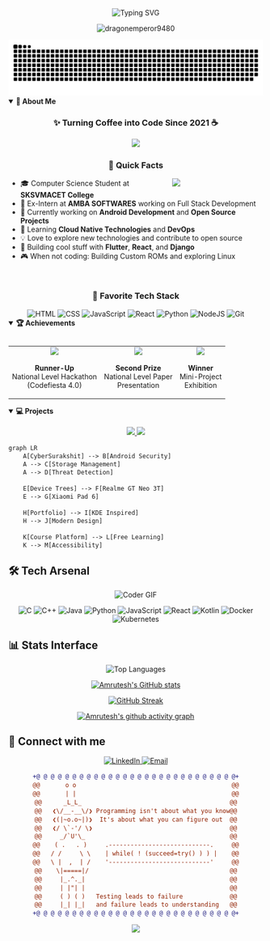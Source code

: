 <div align="center">
  <img src="https://readme-typing-svg.herokuapp.com?font=Fira+Code&weight=500&size=30&duration=3000&pause=1000&color=3EEEB1&center=true&vCenter=true&random=false&width=635&height=50&lines=Hi+%F0%9F%91%8B%2C+I'm+Amrutesh+Naregal;Open+Source+Enthusiast;Android+Developer" alt="Typing SVG" />
</div>

<p align="center"> <img src="https://komarev.com/ghpvc/?username=dragonemperor9480&label=Profile%20views&color=0e75b6&style=for-the-badge" alt="dragonemperor9480" /> </p>

<!-- Matrix-style divider -->
<div align="center">
  <img src="https://raw.githubusercontent.com/Platane/snk/output/github-contribution-grid-snake.svg" alt="Snake animation" />
</div>

<details open>
<summary><b>🚀 About Me</b></summary>

<div align="center">
  <h3>✨ Turning Coffee into Code Since 2021 ☕</h3>
  <img src="https://media.giphy.com/media/qgQUggAC3Pfv687qPC/giphy.gif" width="250"/>
</div>

<div align="center">
  <h3>🎯 Quick Facts</h3>
  <img align="right" src="https://media.giphy.com/media/M9gbBd9nbDrOTu1Mqx/giphy.gif" width="180"/>
</div>

<div align="left">
  
- 🎓 Computer Science Student at **SKSVMACET College**
- 💼 Ex-Intern at **AMBA SOFTWARES** working on Full Stack Development
- 🔭 Currently working on **Android Development** and **Open Source Projects**
- 🌱 Learning **Cloud Native Technologies** and **DevOps**
- 💡 Love to explore new technologies and contribute to open source
- 🚀 Building cool stuff with **Flutter**, **React**, and **Django**
- 🎮 When not coding: Building Custom ROMs and exploring Linux
</div>

<br>


<div align="center">
  <h3>💫 Favorite Tech Stack</h3>
  <img src="https://media.giphy.com/media/XAxylRMCdpbEWUAvr8/giphy.gif" width="55" title="HTML">
  <img src="https://media.giphy.com/media/fsEaZldNC8A1PJ3mwp/giphy.gif" width="55" title="CSS">
  <img src="https://media.giphy.com/media/ln7z2eWriiQAllfVcn/giphy.gif" width="55" title="JavaScript">
  <img src="https://media.giphy.com/media/eNAsjO55tPbgaor7ma/giphy.gif" width="55" title="React">
  <img src="https://media.giphy.com/media/LMt9638dO8dftAjtco/giphy.gif" width="55" title="Python">
  <img src="https://media.giphy.com/media/kdFc8fubgS31b8DsVu/giphy.gif" width="55" title="NodeJS">
  <img src="https://media.giphy.com/media/kH1DBkPNyZPOk0BxrM/giphy.gif" width="80" title="Git">
</div>

</details>

<details open>
<summary><b>🏆 Achievements</b></summary>
<br>

<div align="center">
  <table>
    <tr>
      <td align="center">
        <img src="https://media.giphy.com/media/WUlplcMpOCEmTGBtBW/giphy.gif" width="60">
        <p><b>Runner-Up</b><br>National Level Hackathon<br>(Codefiesta 4.0)</p>
      </td>
      <td align="center">
        <img src="https://media.giphy.com/media/IdyAQJVN2kVPNUrojM/giphy.gif" width="60">
        <p><b>Second Prize</b><br>National Level Paper<br>Presentation</p>
      </td>
      <td align="center">
        <img src="https://media.giphy.com/media/du3J3cXyzhj75IOgvA/giphy.gif" width="60">
        <p><b>Winner</b><br>Mini-Project<br>Exhibition</p>
      </td>
    </tr>
  </table>
</div>

</details>

<details open>
<summary><b>💻 Projects</b></summary>
<br>

<div align="center">
  <a href="https://github.com/DragonEmperor9480/CyberSurakshit">
    <img src="https://github-readme-stats.vercel.app/api/pin/?username=DragonEmperor9480&repo=cybersurakshit&theme=gotham" />
  </a>
  <a href="https://github.com/Dragon-s-Playground">
    <img src="https://github-readme-stats.vercel.app/api/pin/?username=Dragon-s-Playground&repo=ayaka_kernel_rmx3371&theme=gotham" />
  </a>
</div>

```mermaid
graph LR
    A[CyberSurakshit] --> B[Android Security]
    A --> C[Storage Management]
    A --> D[Threat Detection]
    
    E[Device Trees] --> F[Realme GT Neo 3T]
    E --> G[Xiaomi Pad 6]
    
    H[Portfolio] --> I[KDE Inspired]
    H --> J[Modern Design]
    
    K[Course Platform] --> L[Free Learning]
    K --> M[Accessibility]
```

</details>

## 🛠️ Tech Arsenal

<!-- Dynamic Metrics Dashboard -->
<div align="center">
  <img src="https://media.giphy.com/media/SWoSkN6DxTszqIKEqv/giphy.gif" alt="Coder GIF" width="400">
</div>

<div align="center">
  
![C](https://img.shields.io/badge/C-00599C?style=for-the-badge&logo=c&logoColor=white) ![C++](https://img.shields.io/badge/C++-00599C?style=for-the-badge&logo=c%2B%2B&logoColor=white) ![Java](https://img.shields.io/badge/Java-ED8B00?style=for-the-badge&logo=java&logoColor=white) ![Python](https://img.shields.io/badge/Python-3776AB?style=for-the-badge&logo=python&logoColor=white) ![JavaScript](https://img.shields.io/badge/JavaScript-F7DF1E?style=for-the-badge&logo=javascript&logoColor=black) ![React](https://img.shields.io/badge/React-20232A?style=for-the-badge&logo=react&logoColor=61DAFB) ![Kotlin](https://img.shields.io/badge/Kotlin-0095D5?style=for-the-badge&logo=kotlin&logoColor=white) ![Docker](https://img.shields.io/badge/Docker-2496ED?style=for-the-badge&logo=docker&logoColor=white) ![Kubernetes](https://img.shields.io/badge/Kubernetes-326CE5?style=for-the-badge&logo=kubernetes&logoColor=white)

</div>

## 📊 Stats Interface

<div align="center">
  
![Top Languages](https://github-readme-stats.vercel.app/api/top-langs/?username=DragonEmperor9480&theme=gotham&layout=compact)

[![Amrutesh's GitHub stats](https://github-readme-stats.vercel.app/api?username=DragonEmperor9480&?count_private=false&theme=gotham&show_icons=true&include_all_commits=yes)](https://github.com/anuraghazra/github-readme-stats)

[![GitHub Streak](https://github-readme-streak-stats.herokuapp.com?user=DragonEmperor9480&theme=gotham)](https://git.io/streak-stats)

[![Amrutesh's github activity graph](https://github-readme-activity-graph.vercel.app/graph?username=DragonEmperor9480&theme=gotham)](https://github.com/ashutosh00710/github-readme-activity-graph)

</div>

## 🔌 Connect with me

<div align="center">
  <a href="https://linkedin.com/in/amrutesh-naregal">
    <img src="https://img.shields.io/badge/LinkedIn-%230077B5.svg?style=for-the-badge&logo=linkedin&logoColor=white" alt="LinkedIn"/>
  </a>
  <a href="mailto:amruteshnaregal1234@gmail.com">
    <img src="https://img.shields.io/badge/Gmail-D14836?style=for-the-badge&logo=gmail&logoColor=white" alt="Email"/>
  </a>
</div>

<!-- Matrix-style footer -->
<div align="center">
  
```diff
+@ @ @ @ @ @ @ @ @ @ @ @ @ @ @ @ @ @ @ @ @ @ @ @ @ @ @ @+
@@       o o                                           @@
@@       | |                                           @@
@@      _L_L_                                         @@
@@   ❮\/__-__\/❯ Programming isn't about what you know@@
@@   ❮(|~o.o~|)❯  It's about what you can figure out  @@
@@   ❮/ \`-'/ \❯                                      @@
@@     _/`U'\_                                        @@
@@    ( .   . )     .----------------------------.     @@
@@   / /     \ \    | while( ! (succeed=try() ) ) |    @@
@@   \ |  ,  | /    '----------------------------'     @@
@@    \|=====|/                                       @@
@@     |_.^._|                                        @@
@@     | |"| |                                        @@
@@     ( ) ( )   Testing leads to failure             @@
@@     |_| |_|   and failure leads to understanding   @@
+@ @ @ @ @ @ @ @ @ @ @ @ @ @ @ @ @ @ @ @ @ @ @ @ @ @ @ @+
```

</div>

<!-- Dynamic Quote -->
<div align="center">
  <img src="https://quotes-github-readme.vercel.app/api?type=horizontal&theme=gotham" />
</div>
